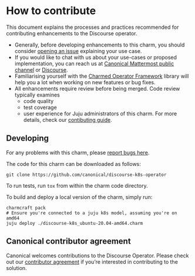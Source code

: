 # How to contribute

This document explains the processes and practices recommended for contributing enhancements to the Discourse operator.

* Generally, before developing enhancements to this charm, you should consider [opening an issue](https://github.com/canonical/discourse-k8s-operator/issues) explaining your use case.
* If you would like to chat with us about your use-cases or proposed implementation, you can reach us at [Canonical Mattermost public channel](https://chat.charmhub.io/charmhub/channels/charm-dev) or [Discourse](https://discourse.charmhub.io/).
* Familiarising yourself with the [Charmed Operator Framework](https://juju.is/docs/sdk) library will help you a lot when working on new features or bug fixes.
* All enhancements require review before being merged. Code review typically examines
  * code quality
  * test coverage
  * user experience for Juju administrators of this charm.
For more details, check our [contibuting guide](https://github.com/canonical/is-charms-contributing-guide/blob/main/CONTRIBUTING.md).

## Developing

For any problems with this charm, please [report bugs here](https://github.com/canonical/discourse-k8s-operator/issues).

The code for this charm can be downloaded as follows:

```
git clone https://github.com/canonical/discourse-k8s-operator
```

To run tests, run `tox` from within the charm code directory.

To build and deploy a local version of the charm, simply run:

```
charmcraft pack
# Ensure you're connected to a juju k8s model, assuming you're on amd64
juju deploy ./discourse-k8s_ubuntu-20.04-amd64.charm
```
## Canonical contributor agreement

Canonical welcomes contributions to the Discourse Operator. Please check out our [contributor agreement](https://ubuntu.com/legal/contributors) if you’re interested in contributing to the solution.
